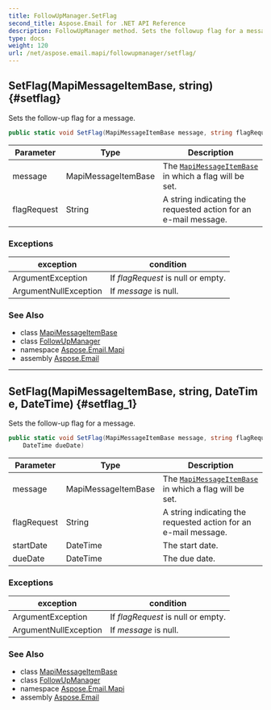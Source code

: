 ```yaml
---
title: FollowUpManager.SetFlag
second_title: Aspose.Email for .NET API Reference
description: FollowUpManager method. Sets the followup flag for a message
type: docs
weight: 120
url: /net/aspose.email.mapi/followupmanager/setflag/
---
```

## SetFlag(MapiMessageItemBase, string) {#setflag}

Sets the follow-up flag for a message.

```csharp
public static void SetFlag(MapiMessageItemBase message, string flagRequest)
```

| Parameter | Type | Description |
| --- | --- | --- |
| message | MapiMessageItemBase | The [`MapiMessageItemBase`](../../mapimessageitembase/) in which a flag will be set. |
| flagRequest | String | A string indicating the requested action for an e-mail message. |

### Exceptions

| exception | condition |
| --- | --- |
| ArgumentException | If *flagRequest* is null or empty. |
| ArgumentNullException | If *message* is null. |

### See Also

* class [MapiMessageItemBase](../../mapimessageitembase/)
* class [FollowUpManager](../)
* namespace [Aspose.Email.Mapi](../../followupmanager/)
* assembly [Aspose.Email](../../../)

---

## SetFlag(MapiMessageItemBase, string, DateTime, DateTime) {#setflag_1}

Sets the follow-up flag for a message.

```csharp
public static void SetFlag(MapiMessageItemBase message, string flagRequest, DateTime startDate, 
    DateTime dueDate)
```

| Parameter | Type | Description |
| --- | --- | --- |
| message | MapiMessageItemBase | The [`MapiMessageItemBase`](../../mapimessageitembase/) in which a flag will be set. |
| flagRequest | String | A string indicating the requested action for an e-mail message. |
| startDate | DateTime | The start date. |
| dueDate | DateTime | The due date. |

### Exceptions

| exception | condition |
| --- | --- |
| ArgumentException | If *flagRequest* is null or empty. |
| ArgumentNullException | If *message* is null. |

### See Also

* class [MapiMessageItemBase](../../mapimessageitembase/)
* class [FollowUpManager](../)
* namespace [Aspose.Email.Mapi](../../followupmanager/)
* assembly [Aspose.Email](../../../)


